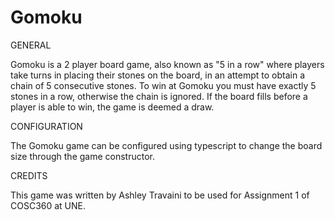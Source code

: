 # Gomoku

GENERAL

  Gomoku is a 2 player board game, also known as "5 in a row" where players take turns
  in placing their stones on the board, in an attempt to obtain a chain of 5 consecutive stones.
  To win at Gomoku you must have exactly 5 stones in a row, otherwise the chain is ignored. If
  the board fills before a player is able to win, the game is deemed a draw.

CONFIGURATION
  
  The Gomoku game can be configured using typescript to change the board size through the game constructor.

CREDITS

  This game was written by Ashley Travaini to be used for Assignment 1 of COSC360 at UNE. 